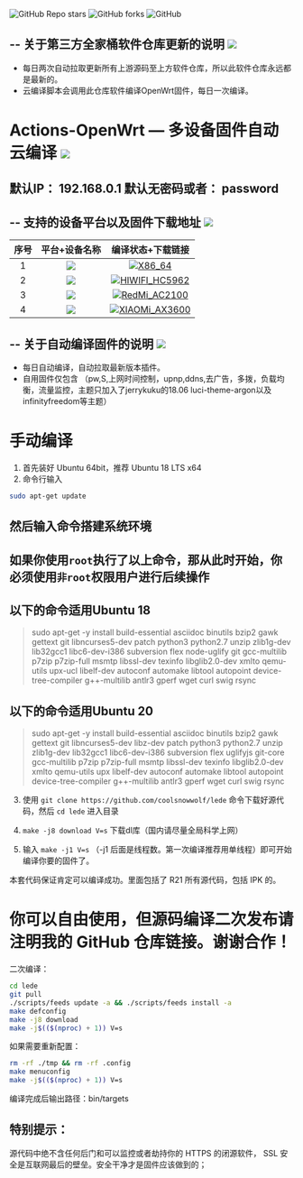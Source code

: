 ![GitHub Repo stars](https://img.shields.io/github/stars/8kChow/Actions-OpenWrt?color=Blue&label=Stars&style=for-the-badge)
![GitHub forks](https://img.shields.io/github/forks/8kChow/Actions-OpenWrt?color=Blue&label=Fork&style=for-the-badge)
![GitHub](https://img.shields.io/github/license/8kChow/Actions-OpenWrt?color=Blue&style=for-the-badge)


-- 关于第三方全家桶软件仓库更新的说明 [![](https://img.shields.io/badge/-软件库更新说明-green.svg)](#软件库更新说明-)
-------------

- 每日两次自动拉取更新所有上游源码至上方软件仓库，所以此软件仓库永远都是最新的。
- 云编译脚本会调用此仓库软件编译OpenWrt固件，每日一次编译。

Actions-OpenWrt — 多设备固件自动云编译 [![](https://img.shields.io/badge/-云编译固件-green.svg)](#云编译固件-)
======================
默认IP： 192.168.0.1  默认无密码或者： password
-------------
-- 支持的设备平台以及固件下载地址 [![](https://img.shields.io/badge/-设备及固件列表下载-green.svg)](#设备及固件列表下载-)
-------------

|    序号   |     平台+设备名称     |   编译状态+下载链接 |  
| :-----------------: | :-------------: |:-----------------: | 
| 1 |   [![](https://img.shields.io/badge/OpenWrt-x86--64-green.svg)](https://github.com/MuaCat/Actions-OpenWrt/actions/workflows/x86_64.yml) | [![X86_64](https://github.com/MuaCat/Actions-OpenWrt/actions/workflows/X86_64.yml/badge.svg)](https://github.com/MuaCat/Actions-OpenWrt/actions/workflows/X86_64.yml)  |
| 2 |   [![](https://img.shields.io/badge/OpenWrt-HiWiFi--HC5962-green.svg)](https://github.com/MuaCat/Actions-OpenWrt/actions/workflows/hc5962.yml) | [![HIWIFI_HC5962](https://github.com/MuaCat/Actions-OpenWrt/actions/workflows/HIWIFI_HC5962.yml/badge.svg)](https://github.com/MuaCat/Actions-OpenWrt/actions/workflows/HIWIFI_HC5962.yml) |
| 3 |   [![](https://img.shields.io/badge/OpenWrt-RedMi--AC2100-green.svg)](https://github.com/MuaCat/Actions-OpenWrt/actions/workflows/mi_ax3600.yml) | [![RedMi_AC2100](https://github.com/MuaCat/Actions-OpenWrt/actions/workflows/RedMi_AC2100.yml/badge.svg)](https://github.com/MuaCat/Actions-OpenWrt/actions/workflows/RedMi_AC2100.yml) |
| 4 |   [![](https://img.shields.io/badge/OpenWrt-XIAOMI--AX3600-green.svg)](https://github.com/MuaCat/Actions-OpenWrt/actions/workflows/mi_ax3600.yml) | [![XIAOMi_AX3600](https://github.com/MuaCat/Actions-OpenWrt/actions/workflows/XIAOMi_AX3600.yml/badge.svg)](https://github.com/MuaCat/Actions-OpenWrt/actions/workflows/XIAOMi_AX3600.yml) |

-- 关于自动编译固件的说明 [![](https://img.shields.io/badge/-自动编译说明-green.svg)](#自动编译说明-)
-------------

- 每日自动编译，自动拉取最新版本插件。
- 自用固件仅包含 （pw,S,上网时间控制，upnp,ddns,去广告，多拨，负载均衡，流量监控，主题只加入了jerrykuku的18.06 luci-theme-argon以及infinityfreedom等主题）

手动编译
======================
1. 首先装好 Ubuntu 64bit，推荐  Ubuntu  18 LTS x64  
2. 命令行输入

```bash
sudo apt-get update
```
然后输入命令搭建系统环境
-------------
**如果你使用`root`执行了以上命令，那从此时开始，你必须使用`非root`权限用户进行后续操作**
-------------
以下的命令适用Ubuntu 18
-------------
>sudo apt-get -y install build-essential asciidoc binutils bzip2 gawk gettext git libncurses5-dev patch python3 python2.7 unzip zlib1g-dev lib32gcc1 libc6-dev-i386 subversion flex node-uglify git gcc-multilib p7zip p7zip-full msmtp libssl-dev texinfo libglib2.0-dev xmlto qemu-utils upx-ucl libelf-dev autoconf automake libtool autopoint device-tree-compiler g++-multilib antlr3 gperf wget curl swig rsync

以下的命令适用Ubuntu 20
-------------
>sudo apt-get -y install build-essential asciidoc binutils bzip2 gawk gettext git libncurses5-dev libz-dev patch python3 python2.7 unzip zlib1g-dev lib32gcc1 libc6-dev-i386 subversion flex uglifyjs git-core gcc-multilib p7zip p7zip-full msmtp libssl-dev texinfo libglib2.0-dev xmlto qemu-utils upx libelf-dev autoconf automake libtool autopoint device-tree-compiler g++-multilib antlr3 gperf wget curl swig rsync

3. 使用 `git clone https://github.com/coolsnowwolf/lede` 命令下载好源代码，然后 `cd lede` 进入目录

4. `make -j8 download V=s` 下载dl库（国内请尽量全局科学上网）

5. 输入 `make -j1 V=s` （-j1 后面是线程数。第一次编译推荐用单线程）即可开始编译你要的固件了。

本套代码保证肯定可以编译成功。里面包括了 R21 所有源代码，包括 IPK 的。

你可以自由使用，但源码编译二次发布请注明我的 GitHub 仓库链接。谢谢合作！
=

二次编译：
```bash
cd lede
git pull
./scripts/feeds update -a && ./scripts/feeds install -a
make defconfig
make -j8 download
make -j$(($(nproc) + 1)) V=s
```

如果需要重新配置：
```bash
rm -rf ./tmp && rm -rf .config
make menuconfig
make -j$(($(nproc) + 1)) V=s
```

编译完成后输出路径：bin/targets

特别提示：
------
源代码中绝不含任何后门和可以监控或者劫持你的 HTTPS 的闭源软件， SSL 安全是互联网最后的壁垒。安全干净才是固件应该做到的；

